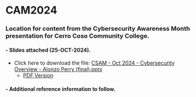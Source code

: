 # CAM2024
### Location for content from the Cybersecurity Awareness Month presentation for Cerro Coso Community College. 
#### - Slides attached (25-OCT-2024). 
- Click here to download the file: [CSAM - Oct 2024 - Cybersecurity Overview - Alonzo Perry (final).pptx](https://github.com/alonzoperry/CAM2024/raw/576c0e0bb182899267a6a5e5adf3396f369cf890/CSAM%20-%20Oct%202024%20-%20Cybersecurity%20Overview%20-%20Alonzo%20Perry%20(final).pptx)
  - [PDF Version](https://github.com/alonzoperry/CAM2024/blob/bda2f408731280eb856efe472eb5b78dc50b7478/CSAM%20-%20Oct%202024%20-%20Cybersecurity%20Overview%20-%20Alonzo%20Perry%20(final).pdf)

#### - Additional reference information to follow. 
